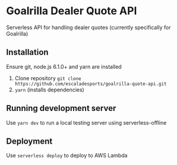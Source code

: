 # Goalrilla Dealer Quote API
Serverless API for handling dealer quotes (currently specifically for Goalrilla)

## Installation

Ensure git, node.js 6.1.0+ and yarn are installed

1. Clone repository `git clone https://github.com/escaladesports/goalrilla-quote-api.git`
2. `yarn` (installs dependencies)

## Running development server

Use `yarn dev` to run a local testing server using serverless-offline

## Deployment

Use `serverless deploy` to deploy to AWS Lambda